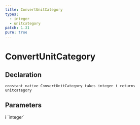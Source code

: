```yaml
---
title: ConvertUnitCategory
types:
  - integer
  - unitcategory
patch: 1.31
pure: true
---
```


# ConvertUnitCategory

## Declaration

```
constant native ConvertUnitCategory takes integer i returns unitcategory
```

## Parameters
<dl>
  <dt>i `integer`</dt>
  <dd></dd>
</dl>